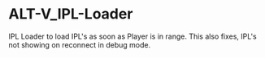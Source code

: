 # ALT-V_IPL-Loader
IPL Loader to load IPL's as soon as Player is in range. This also fixes, IPL's not showing on reconnect in debug mode.
